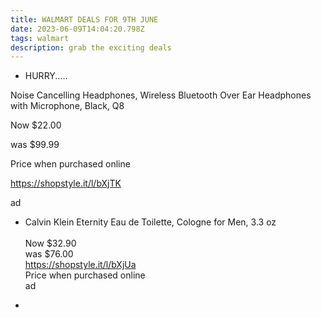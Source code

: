 ```yaml
---
title: WALMART DEALS FOR 9TH JUNE
date: 2023-06-09T14:04:20.798Z
tags: walmart
description: grab the exciting deals
---
```

* H﻿URRY..... 

Noise Cancelling Headphones, Wireless Bluetooth Over Ear Headphones with Microphone, Black, Q8

Now $22.00

was $99.99

Price when purchased online

https://shopstyle.it/l/bXjTK 

a﻿d 

* <!--StartFragment-->

  Calvin Klein Eternity Eau de Toilette, Cologne for Men, 3.3 oz\
  \
  Now $32.90\
  was $76.00\
  <https://shopstyle.it/l/bXjUa>\
  Price when purchased online\
  ad
*